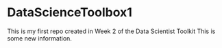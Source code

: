 # DataScienceToolbox1
This is my first repo created in Week 2 of the Data Scientist Toolkit
This is some new information.

